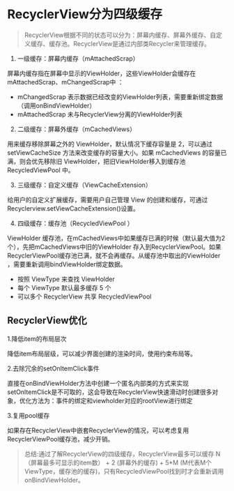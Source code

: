 # RecyclerView分为四级缓存

> RecyclerView根据不同的状态可以分为：屏幕内缓存、屏幕外缓存、自定义缓存、缓存池。RecyclerView是通过内部类Recycler来管理缓存。

1. 一级缓存：屏幕内缓存（mAttachedScrap）

屏幕内缓存指在屏幕中显示的ViewHolder，这些ViewHolder会缓存在mAttachedScrap、mChangedScrap中 ：

* mChangedScrap 表示数据已经改变的ViewHolder列表，需要重新绑定数据（调用onBindViewHolder）
* mAttachedScrap 未与RecyclerView分离的ViewHolder列表

2. 二级缓存：屏幕外缓存（mCachedViews）

用来缓存移除屏幕之外的 ViewHolder，默认情况下缓存容量是 2，可以通过 setViewCacheSize 方法来改变缓存的容量大小。如果 mCachedViews 的容量已满，则会优先移除旧
ViewHolder，把旧ViewHolder移入到缓存池RecycledViewPool 中。

3. 三级缓存：自定义缓存（ViewCacheExtension）

给用户的自定义扩展缓存，需要用户自己管理 View 的创建和缓存，可通过Recyclerview.setViewCacheExtension()设置。

4. 四级缓存：缓存池（RecycledViewPool ）

ViewHolder 缓存池，在mCachedViews中如果缓存已满的时候（默认最大值为2个），先把mCachedViews中旧的ViewHolder
存入到RecyclerViewPool。如果RecyclerViewPool缓存池已满，就不会再缓存。从缓存池中取出的ViewHolder ，需要重新调用bindViewHolder绑定数据。

* 按照 ViewType 来查找 ViewHolder
* 每个 ViewType 默认最多缓存 5 个
* 可以多个 RecyclerView 共享 RecycledViewPool

## RecyclerView优化

1.降低item的布局层次

降低item布局层级，可以减少界面创建的渲染时间，使用约束布局等。

2.去除冗余的setOnItemClick事件

直接在onBindViewHolder方法中创建一个匿名内部类的方式来实现setOnItemClick是不可取的，这会导致在RecyclerView快速滑动时创建很多对象，优化方法为：事件的绑定和viewholder对应的rootView进行绑定

3.复用pool缓存

如果存在RecyclerView中嵌套RecyclerView的情况，可以考虑复用RecyclerViewPool缓存池，减少开销。

> 总结:通过了解RecyclerView的四级缓存，RecyclerView最多可以缓存 N（屏幕最多可显示的item数） + 2 (屏幕外的缓存) + 5*M (M代表M个ViewType，缓存池的缓存)，只有RecycledViewPool找到时才会重新调用 onBindViewHolder。
